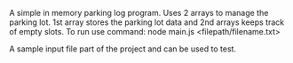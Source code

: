 A simple in memory parking log program.
Uses 2 arrays to manage the parking lot. 1st array stores the parking lot data and 2nd arrays keeps track of empty slots.
To run use command:
node main.js <filepath/filename.txt>

A sample input file part of the project and can be used to test.
